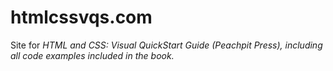 htmlcssvqs.com
==============

Site for <cite>HTML and CSS: Visual QuickStart Guide<cite> (Peachpit Press), including all code examples included in the book.
